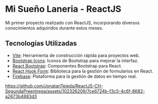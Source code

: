 # Mi Sueño Laneria - ReactJS

Mi primer proyecto realizado con ReactJS, incorporando diversos conocimientos adquiridos durante estos meses.

## Tecnologías Utilizadas

- [Vite](https://vitejs.dev/): Herramienta de construcción rápida para proyectos web.
- [Bootstrap Icons](https://icons.getbootstrap.com/): Iconos de Bootstrap para mejorar la interfaz.
- [React Bootstrap](https://react-bootstrap.github.io/): Componentes Bootstrap para React.
- [React Hook Form](https://react-hook-form.com/): Biblioteca para la gestión de formularios en React.
- [Firebase](https://firebase.google.com/): Plataforma para la gestión de datos en tiempo real.

https://github.com/JonatanTejeda/ReactJS-CH-SegundaPreentrega/assets/102326209/7ce6724b-f3c5-4c6f-8682-a2673b4883d3
